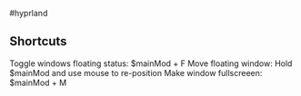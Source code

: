 #hyprland

## Shortcuts
Toggle windows floating status:  $mainMod + F
Move floating window:  Hold $mainMod and use mouse to re-position
Make window fullscreeen:  $mainMod + M
